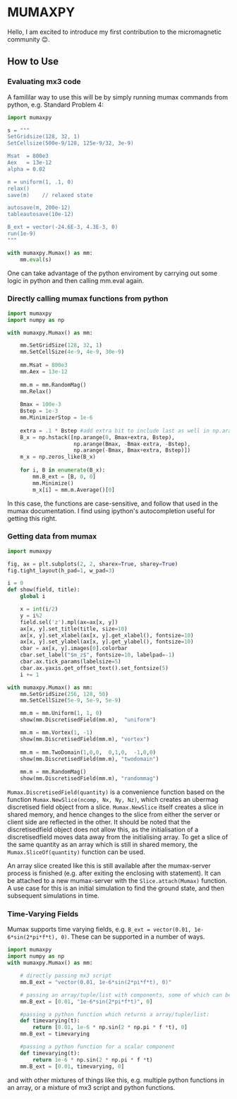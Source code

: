# MUMAXPY

Hello, I am excited to introduce my first contribution to the micromagnetic community :blush:.

## How to Use

### Evaluating mx3 code

A famililar way to use this will be by simply running mumax commands from python, e.g. Standard Problem 4:

```python
import mumaxpy

s = """
SetGridsize(128, 32, 1)
SetCellsize(500e-9/128, 125e-9/32, 3e-9)

Msat  = 800e3
Aex   = 13e-12
alpha = 0.02

m = uniform(1, .1, 0)
relax()
save(m)    // relaxed state

autosave(m, 200e-12)
tableautosave(10e-12)

B_ext = vector(-24.6E-3, 4.3E-3, 0)
run(1e-9)
"""

with mumaxpy.Mumax() as mm:
    mm.eval(s)

```

One can take advantage of the python enviroment by carrying out some logic in python and then calling mm.eval again.

### Directly calling mumax functions from python

```python
import mumaxpy
import numpy as np

with mumaxpy.Mumax() as mm:

    mm.SetGridSize(128, 32, 1)
    mm.SetCellSize(4e-9, 4e-9, 30e-9)
    
    mm.Msat = 800e3
    mm.Aex = 13e-12
    
    mm.m = mm.RandomMag()
    mm.Relax()
    
    Bmax = 100e-3
    Bstep = 1e-3
    mm.MinimizerStop = 1e-6
    
    extra = .1 * Bstep #add extra bit to include last as well in np.arange
    B_x = np.hstack([np.arange(0, Bmax+extra, Bstep), 
                     np.arange(Bmax, -Bmax-extra, -Bstep), 
                     np.arange(-Bmax, Bmax+extra, Bstep)])
    m_x = np.zeros_like(B_x)
    
    for i, B in enumerate(B_x):
        mm.B_ext = [B, 0, 0]
        mm.Minimize()
        m_x[i] = mm.m.Average()[0]
```

In this case, the functions are case-sensitive, and follow that used in the mumax documentation. 
I find using ipython's autocompletion useful for getting this right.

### Getting data from mumax 

```python
import mumaxpy

fig, ax = plt.subplots(2, 2, sharex=True, sharey=True)
fig.tight_layout(h_pad=1, w_pad=3)

i = 0
def show(field, title):
    global i

    x = int(i/2)
    y = i%2
    field.sel('z').mpl(ax=ax[x, y])
    ax[x, y].set_title(title, size=10)
    ax[x, y].set_xlabel(ax[x, y].get_xlabel(), fontsize=10)
    ax[x, y].set_ylabel(ax[x, y].get_ylabel(), fontsize=10)
    cbar = ax[x, y].images[0].colorbar
    cbar.set_label("$m_z$", fontsize=10, labelpad=-1)
    cbar.ax.tick_params(labelsize=5)
    cbar.ax.yaxis.get_offset_text().set_fontsize(5)
    i += 1

with mumaxpy.Mumax() as mm:
    mm.SetGridSize(256, 128, 50)
    mm.SetCellSize(5e-9, 5e-9, 5e-9)

    mm.m = mm.Uniform(1, 1, 0)
    show(mm.DiscretisedField(mm.m),  "uniform")

    mm.m = mm.Vortex(1, -1)
    show(mm.DiscretisedField(mm.m), "vortex")
    
    mm.m = mm.TwoDomain(1,0,0,  0,1,0,  -1,0,0)
    show(mm.DiscretisedField(mm.m), "twodomain")
    
    mm.m = mm.RandomMag()
    show(mm.DiscretisedField(mm.m), "randommag")
```

`Mumax.DiscretisedField(quantity)` is a convenience function based on the function `Mumax.NewSlice(ncomp, Nx, Ny, Nz)`, which creates an ubermag discretised field object from a slice. `Mumax.NewSlice` itself creates a slice in shared memory, and hence changes to the slice from either the server or client side are reflected in the other. It should be noted that the discretisedfield object does not allow this, as the initialisation of a discretisedfield moves data away from the initialising array. To get a slice of the same quantity as an array which is still in shared memory, the `Mumax.SliceOf(quantity)` function can be used. 

An array slice created like this is still available after the mumax-server process is finished (e.g. after exiting the enclosing with statement). It can be attached to a new mumax-server with the `Slice.attach(Mumax)` function. A use case for this is an initial simulation to find the ground state, and then subsequent simulations in time. 

### Time-Varying Fields

Mumax supports time varying fields, e.g. `B_ext = vector(0.01, 1e-6*sin(2*pi*f*t), 0)`. These can be supported in a number of ways. 

```python
import mumaxpy
import numpy as np
with mumaxpy.Mumax() as mm:

    # directly passing mx3 script
    mm.B_ext = "vector(0.01, 1e-6*sin(2*pi*f*t), 0)"

    # passing an array/tuple/list with components, some of which can be scalars
    mm.B_ext = [0.01, "1e-6*sin(2*pi*f*t)", 0]

    #passing a python function which returns a array/tuple/list:
    def timevarying(t):
        return [0.01, 1e-6 * np.sin(2 * np.pi * f *t), 0]
    mm.B_ext = timevarying

    #passing a python function for a scalar component
    def timevarying(t):
        return 1e-6 * np.sin(2 * np.pi * f *t)
    mm.B_ext = [0.01, timevarying, 0]  

```

and with other mixtures of things like this, e.g. multiple python functions in an array, or a mixture of mx3 script and python functions.



